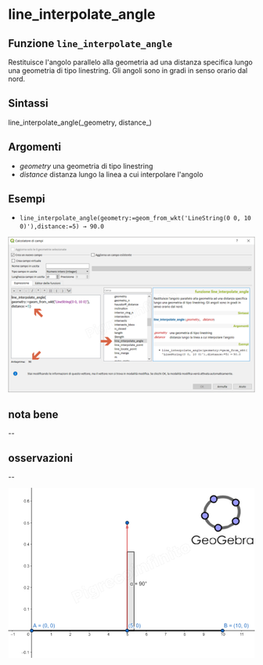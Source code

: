 # line\_interpolate\_angle

## Funzione `line_interpolate_angle`

Restituisce l'angolo parallelo alla geometria ad una distanza specifica lungo una geometria di tipo linestring. Gli angoli sono in gradi in senso orario dal nord.

## Sintassi

line_interpolate\_angle\(\_geometry, distance_\)

## Argomenti

* _geometry_ una geometria di tipo linestring
* _distance_ distanza lungo la linea a cui interpolare l'angolo

## Esempi

* `line_interpolate_angle(geometry:=geom_from_wkt('LineString(0 0, 10 0)'),distance:=5) → 90.0`

![](../../../.gitbook/assets/line_interpolate_angle1%20%281%29.png)

## nota bene

--

## osservazioni

--

![](../../../.gitbook/assets/line_interpolate_angle2%20%281%29.png)

